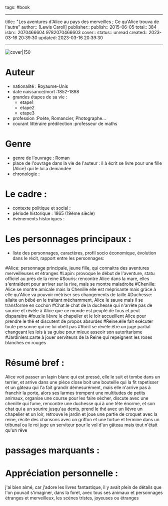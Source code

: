 tags: #book

---

title:: "Les aventures d'Alice au pays des merveilles ; Ce qu'Alice trouva de l'autre"
author:: [Lewis Caroll]
publisher:: 
publish:: 2015-06-05
total:: 384
isbn:: 2070466604 9782070466603
cover:: 
status:: unread
created:: 2023-03-16 20:39:30
updated: 2023-03-16 20:39:30

---

![cover|150]()

# Auteur
- nationalité : Royaume-Unis
- date naissance/mort :1852-1898
- grandes étapes de sa vie :
	- etape1
	- etape2
	- etape3
- profession :Poète, Romancier, Photographe…
- courant littéraire prédilection :professeur de maths

# Genre 
- genre de l'ouvrage : Roman
- place de l'ouvrage dans la vie de l'auteur : il à écrit se livre pour une fille (Alice) qui le lui a demandée
- chronologie : 

# Le cadre :
- contexte politique et social :
- période historique : 1865 (19ème siècle)
- évènements historiques :


# Les personnages principaux :

- liste des personnages, caractères, profil socio économique, évolution dans le récit, rapport entre les personnages:

#Alice: personnage principale, jeune fille, qui connaitra des aventures merveilleuses et étranges
#Lapin: provoque le début de l'aventure, statu officiel au près de la reine
#Souris: rencontre Alice dans la mare, elles s'entraident pour arriver sur la rive, mais se montre maladroite
#Chenille: Alice se montre amicale mais la Chenille elle est méprisante mais grâce à elle qu'Alice va pouvoir métriser ses                                 changements de taille
#Duchesse: allaite un bébé en le traitant méchamment, Alice le sauve mais il se transforme en cochon 
#Chat:le chat de la duchesse qui n'arrête pas de sourire et révèle à Alice que ce monde est peuplé de fous et peut disparaitre
#fous:le lièvre le chapelier et le loir accueillent Alice pour prendre le thé et discutent de propos absurdes
#Reine:elle fait exécuter toute personne qui ne lui obéit pas
#Roi:il se révèle être un juge partial changeant les lois à sa guise pour mieux asseoir son autoritarisme
#Jardiniers:carte à jouer serviteurs de la Reine qui repeignent les roses blanches en rouges 

# Résumé bref :
Alice voit passer un lapin blanc qui est pressé, elle le suit et tombe dans un terrier, et arrive dans une pièce close
boit une bouteille qui la fit rapetisser et un gâteau qui l'a fait grandir démesurément, mais elle n'arrive pas à franchir la porte, alors ses larmes trempent une multitudes de petits animaux, organise une course pour les faire sécher, discute avec une chenille qui fume, rencontre une duchesse qui à une tête énorme, et son chat qui a un sourire jusqu'au dents, prend le thé avec un lièvre un chapelier et un loir, retrouve le jardin et joue une partie de croquet avec la reine, récite des chansons avec un griffon et une tortue et termine dans un tribunal ou le roi juge un serviteur pour le vol d'un gâteau
mais tout n'était qu'un rêve

# passages marquants :


# Appréciation personnelle :

j'ai bien aimé, car j'adore les livres fantastique, il y avait plein de détails que l'on pouvait s'imaginer, dans la foret, avec tous ses animaux et personnages étranges et merveilleux, les scènes tristes, joyeuses ou étranges 



